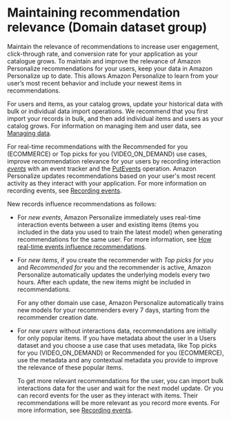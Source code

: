 # Maintaining recommendation relevance \(Domain dataset group\)<a name="maintaining-relevance-domain"></a>

 Maintain the relevance of recommendations to increase user engagement, click\-through rate, and conversion rate for your application as your catalogue grows\. To maintain and improve the relevance of Amazon Personalize recommendations for your users, keep your data in Amazon Personalize up to date\. This allows Amazon Personalize to learn from your user’s most recent behavior and include your newest items in recommendations\. 

 For users and items, as your catalog grows, update your historical data with bulk or individual data import operations\. We recommend that you first import your records in bulk, and then add individual items and users as your catalog grows\. For information on managing item and user data, see [Managing data](managing-domain-dsg-data.md)\.

For real\-time recommendations with the Recommended for you \(ECOMMERCE\) or Top picks for you \(VIDEO\_ON\_DEMAND\) use cases, improve recommendation relevance for your users by recording interaction *[events](https://docs.aws.amazon.com/general/latest/gr/glos-chap.html#event)* with an event tracker and the [PutEvents](API_UBS_PutEvents.md) operation\. Amazon Personalize updates recommendations based on your user's most recent activity as they interact with your application\. For more information on recording events, see [Recording events](recording-events.md)\. 

New records influence recommendations as follows:
+  For *new events*, Amazon Personalize immediately uses real\-time interaction events between a user and existing items \(items you included in the data you used to train the latest model\) when generating recommendations for the same user\. For more information, see [How real\-time events influence recommendations](recording-events.md#recorded-events-influence-recommendations)\. 
+ For *new items*, if you create the recommender with *Top picks for you* and *Recommended for you* and the recommender is active, Amazon Personalize automatically updates the underlying models every two hours\. After each update, the new items might be included in recommendations\. 

  For any other domain use case, Amazon Personalize automatically trains new models for your recommenders every 7 days, starting from the recommender creation date\.
+ For *new users* without interactions data, recommendations are initially for only popular items\. If you have metadata about the user in a Users dataset and you choose a use case that uses metadata, like Top picks for you \(VIDEO\_ON\_DEMAND\) or Recommended for you \(ECOMMERCE\), use the metadata and any contextual metadata you provide to improve the relevance of these popular items\. 

   To get more relevant recommendations for the user, you can import bulk interactions data for the user and wait for the next model update\. Or you can record events for the user as they interact with items\. Their recommendations will be more relevant as you record more events\. For more information, see [Recording events](recording-events.md)\. 